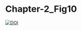 # Chapter-2_Fig10
[![DOI](https://zenodo.org/badge/DOI/10.5281/zenodo.6353821.svg)](https://doi.org/10.5281/zenodo.6353821)


